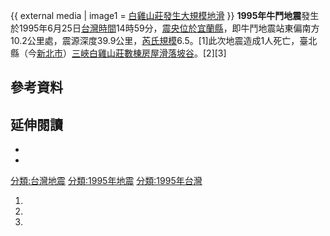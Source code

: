 {{ external media | image1 =
[白雞山莊發生大規模地滑](https://web.archive.org/web/20160829012950/http://hill.yenyang.com/Data/Sites/1/media/GalleryImages/98/WebImages/%E4%B8%89%E5%B3%BD%E9%8E%AE%E7%99%BD%E9%9B%9E%E5%B1%B1%E8%8E%8A-%E5%A1%AB%E6%96%B9%E4%B8%8B%E9%99%B7.jpg)
}}
**1995年牛鬥地震**發生於1995年6月25日[台灣時間](https://zh.wikipedia.org/wiki/台灣時間 "wikilink")14時59分，[震央位於](../Page/震央.md "wikilink")[宜蘭縣](https://zh.wikipedia.org/wiki/宜蘭縣 "wikilink")，即牛鬥地震站東偏南方10.2公里處，震源深度39.9公里，[芮氏規模](https://zh.wikipedia.org/wiki/芮氏規模 "wikilink")6.5。\[1\]此次地震造成1人死亡，臺北縣（今[新北市](https://zh.wikipedia.org/wiki/新北市 "wikilink")）[三峽白雞山莊數棟房屋滑落坡谷](../Page/三峽區.md "wikilink")。\[2\]\[3\]

## 參考資料

## 延伸閱讀

  -
  -
[分類:台灣地震](https://zh.wikipedia.org/wiki/分類:台灣地震 "wikilink")
[分類:1995年地震](https://zh.wikipedia.org/wiki/分類:1995年地震 "wikilink")
[分類:1995年台灣](https://zh.wikipedia.org/wiki/分類:1995年台灣 "wikilink")

1.
2.
3.